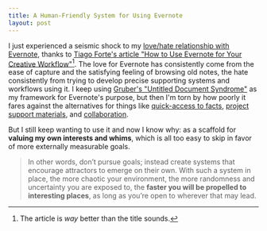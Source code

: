 ```yaml
---
title: A Human-Friendly System for Using Evernote
layout: post
---
```


I just experienced a seismic shock to my [love/hate relationship with Evernote][love-hate], thanks to [Tiago Forte's article "How to Use Evernote for Your Creative Workflow"][forte-evernote][^1]. The love for Evernote has consistently come from the ease of capture and the satisfying feeling of browsing old notes, the hate consistently from trying to develop precise supporting systems and workflows using it. I keep using [Gruber's "Untitled Document Syndrome"][untitled] as my framework for Evernote's purpose, but then I'm torn by how poorly it fares against the alternatives for things like [quick-access to facts][notational], [project support materials][dropbox], and [collaboration][gdrive].

But I still keep wanting to use it and now I know why: as a scaffold for **valuing my own interests and whims**, which is all too easy to skip in favor of more externally measurable goals.

>In other words, don’t pursue goals; instead create systems that encourage attractors to emerge on their own. With such a system in place, the more chaotic your environment, the more randomness and uncertainty you are exposed to, the **faster you will be propelled to interesting places**, as long as you’re open to wherever that may lead.

[^1]: The article is _way_ better than the title sounds.

[love-hate]: http://www.poorlytrainedape.com/on-discovering-a-reluctance-towards-technology/
[forte-evernote]: https://medium.com/forte-labs/how-to-use-evernote-for-your-creative-workflow-f048f0aa3ed1#.ndtw66ba2
[architects]: http://www.ribbonfarm.com/2015/12/17/we-are-all-architects-now/
[untitled]: http://daringfireball.net/2009/02/untitled_document_syndrome
[notational]: http://notational.net
[dropbox]: https://www.dropbox.com
[gdrive]: https://drive.google.com